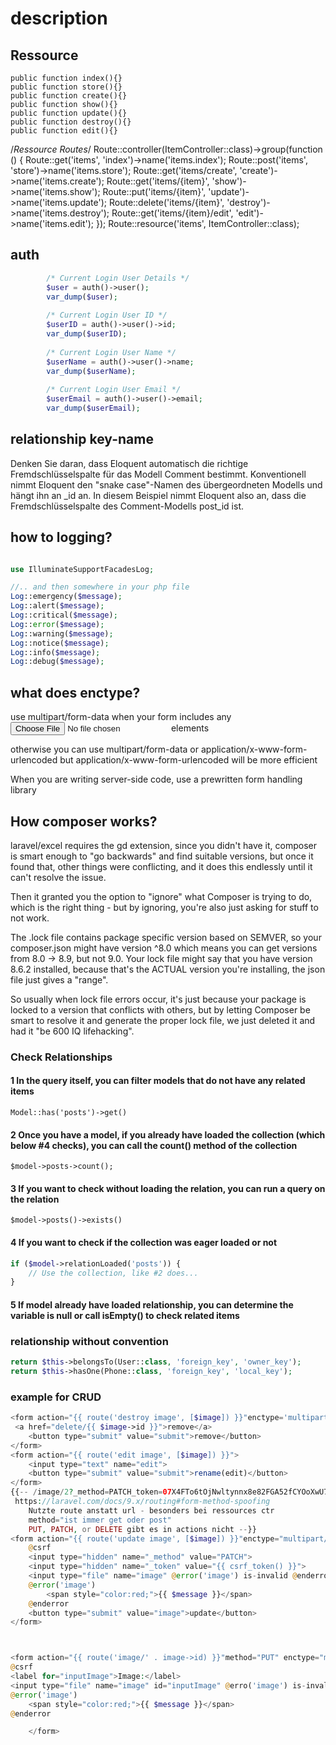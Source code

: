 # description

## Ressource

    public function index(){}
    public function store(){}
    public function create(){}
    public function show(){}
    public function update(){}
    public function destroy(){}
    public function edit(){}

/*Ressource Routes*/
Route::controller(ItemController::class)->group(function () {
    Route::get('items', 'index')->name('items.index');
    Route::post('items', 'store')->name('items.store');
    Route::get('items/create', 'create')->name('items.create');
    Route::get('items/{item}', 'show')->name('items.show');
    Route::put('items/{item}', 'update')->name('items.update');
    Route::delete('items/{item}', 'destroy')->name('items.destroy');
    Route::get('items/{item}/edit', 'edit')->name('items.edit');
});
Route::resource('items', ItemController::class);

## auth

```php
        /* Current Login User Details */
        $user = auth()->user();
        var_dump($user);
     
        /* Current Login User ID */
        $userID = auth()->user()->id; 
        var_dump($userID);
      
        /* Current Login User Name */
        $userName = auth()->user()->name; 
        var_dump($userName);
         
        /* Current Login User Email */
        $userEmail = auth()->user()->email; 
        var_dump($userEmail);
```

## relationship key-name

Denken Sie daran, dass Eloquent automatisch die richtige Fremdschlüsselspalte für das Modell Comment bestimmt. Konventionell nimmt Eloquent den "snake case"-Namen des übergeordneten Modells und hängt ihn an _id an. In diesem Beispiel nimmt Eloquent also an, dass die Fremdschlüsselspalte des Comment-Modells post_id ist.

## how to logging?

```php

use IlluminateSupportFacadesLog;

//.. and then somewhere in your php file
Log::emergency($message);
Log::alert($message);
Log::critical($message);
Log::error($message);
Log::warning($message);
Log::notice($message);
Log::info($message);
Log::debug($message);
```

## what does enctype?

use multipart/form-data when your form includes any <input type="file"> elements

otherwise you can use multipart/form-data or application/x-www-form-urlencoded but application/x-www-form-urlencoded will be more efficient

When you are writing server-side code, use a prewritten form handling library

## How composer works?

laravel/excel requires the gd extension, since you didn't have it, composer is smart enough to "go backwards" and find suitable versions, but once it found that, other things were conflicting, and it does this endlessly until it can't resolve the issue.

Then it granted you the option to "ignore" what Composer is trying to do, which is the right thing - but by ignoring, you're also just asking for stuff to not work.

The .lock file contains package specific version based on SEMVER, so your composer.json might have version ^8.0 which means you can get versions from 8.0 -> 8.9, but not 9.0.
Your lock file might say that you have version 8.6.2 installed, because that's the ACTUAL version you're installing, the json file just gives a "range".

So usually when lock file errors occur, it's just because your package is locked to a version that conflicts with others, but by letting Composer be smart to resolve it and generate the proper lock file, we just deleted it and had it "be 600 IQ lifehacking".

### Check Relationships

#### 1 In the query itself, you can filter models that do not have any related items

```code
Model::has('posts')->get()
```

#### 2 Once you have a model, if you already have loaded the collection (which below #4 checks), you can call the count() method of the collection

```code
$model->posts->count();
```

#### 3 If you want to check without loading the relation, you can run a query on the relation

```code
$model->posts()->exists()
```

#### 4 If you want to check if the collection was eager loaded or not

```php
if ($model->relationLoaded('posts')) {
    // Use the collection, like #2 does...
}
```

#### 5 If model already have loaded relationship, you can determine the variable is null or call isEmpty() to check related items

### relationship without convention

```php
return $this->belongsTo(User::class, 'foreign_key', 'owner_key');
return $this->hasOne(Phone::class, 'foreign_key', 'local_key');
```

### example for CRUD

```php
<form action="{{ route('destroy image', [$image]) }}"enctype='multipart/form-data' @csrf 
 <a href="delete/{{ $image->id }}">remove</a>
    <button type="submit" value="submit">remove</button>
</form>
<form action="{{ route('edit image', [$image]) }}">
    <input type="text" name="edit">
    <button type="submit" value="submit">rename(edit)</button>
</form>
{{-- /image/2?_method=PATCH_token=07X4FTo6tOjNwltynnx8e82FGA52fCYOoXwU79v1&image= 
 https://laravel.com/docs/9.x/routing#form-method-spoofing
    Nutzte route anstatt url - besonders bei ressources ctr
    method="ist immer get oder post"
    PUT, PATCH, or DELETE gibt es in actions nicht --}}
<form action="{{ route('update image', [$image]) }}"enctype="multipart/form-data">
    @csrf
    <input type="hidden" name="_method" value="PATCH">
    <input type="hidden" name="_token" value="{{ csrf_token() }}">
    <input type="file" name="image" @error('image') is-invalid @enderror>
    @error('image')
        <span style="color:red;">{{ $message }}</span>
    @enderror
    <button type="submit" value="image">update</button>
</form>



<form action="{{ route('image/' . image->id) }}"method="PUT" enctype="multipart/form-data">
@csrf
<label for="inputImage">Image:</label>
<input type="file" name="image" id="inputImage" @erro('image') is-invalid @enderror>
@error('image')
    <span style="color:red;">{{ $message }}</span>
@enderror

    </form>
```
